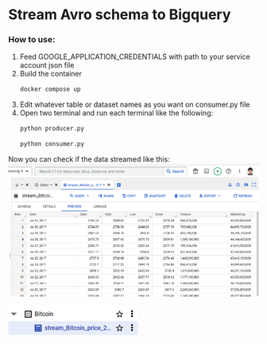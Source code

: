 # Stream Avro schema to Bigquery

### How to use:

1. Feed GOOGLE_APPLICATION_CREDENTIALS with path to your service account json file
2. Build the container 
   ```bash
   docker compose up
   ```
3. Edit whatever table or dataset names as you want on consumer.py file
4. Open two terminal and run each terminal like the following:
   ```bash
   python producer.py
   ```
   ```bash
   python consumer.py
   ```

Now you can check if the data streamed like this:
![Streamed Data](https://github.com/Galihbagusp/kafka-python-code/blob/master/bitcoin_bigquery/imgs/preview_table.png?raw=true)

![Streamed Data](https://github.com/Galihbagusp/kafka-python-code/blob/master/bitcoin_bigquery/imgs/bit_coin_dataset.png?raw=true)



 
   
